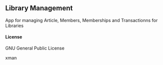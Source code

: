 ## Library Management

App for managing Article, Members, Memberships and Transactionns for Libraries

#### License

GNU General Public License

xman
